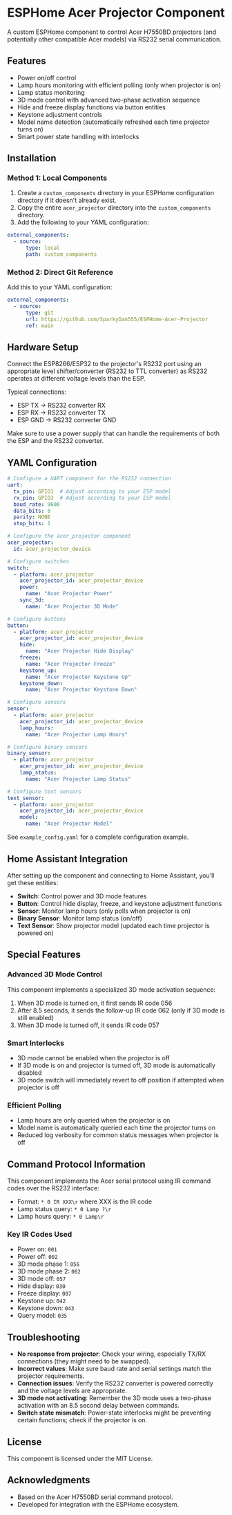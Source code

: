 # ESPHome Acer Projector Component

A custom ESPHome component to control Acer H7550BD projectors (and potentially other compatible Acer models) via RS232 serial communication.

## Features

- Power on/off control
- Lamp hours monitoring with efficient polling (only when projector is on)
- Lamp status monitoring
- 3D mode control with advanced two-phase activation sequence
- Hide and freeze display functions via button entities
- Keystone adjustment controls
- Model name detection (automatically refreshed each time projector turns on)
- Smart power state handling with interlocks

## Installation

### Method 1: Local Components

1. Create a `custom_components` directory in your ESPHome configuration directory if it doesn't already exist.
2. Copy the entire `acer_projector` directory into the `custom_components` directory.
3. Add the following to your YAML configuration:

```yaml
external_components:
  - source: 
      type: local
      path: custom_components
```

### Method 2: Direct Git Reference

Add this to your YAML configuration:

```yaml
external_components:
  - source: 
      type: git
      url: https://github.com/SparkyDan555/ESPHome-Acer-Projector
      ref: main
```
## Hardware Setup

Connect the ESP8266/ESP32 to the projector's RS232 port using an appropriate level shifter/converter (RS232 to TTL converter) as RS232 operates at different voltage levels than the ESP.

Typical connections:
- ESP TX → RS232 converter RX
- ESP RX → RS232 converter TX
- ESP GND → RS232 converter GND

Make sure to use a power supply that can handle the requirements of both the ESP and the RS232 converter.

## YAML Configuration

```yaml
# Configure a UART component for the RS232 connection
uart:
  tx_pin: GPIO1  # Adjust according to your ESP model
  rx_pin: GPIO3  # Adjust according to your ESP model
  baud_rate: 9600
  data_bits: 8
  parity: NONE
  stop_bits: 1

# Configure the acer_projector component
acer_projector:
  id: acer_projector_device

# Configure switches
switch:
  - platform: acer_projector
    acer_projector_id: acer_projector_device
    power:
      name: "Acer Projector Power"
    sync_3d:
      name: "Acer Projector 3D Mode"

# Configure buttons
button:
  - platform: acer_projector
    acer_projector_id: acer_projector_device
    hide:
      name: "Acer Projector Hide Display"
    freeze:
      name: "Acer Projector Freeze"
    keystone_up:
      name: "Acer Projector Keystone Up"
    keystone_down:
      name: "Acer Projector Keystone Down"

# Configure sensors
sensor:
  - platform: acer_projector
    acer_projector_id: acer_projector_device
    lamp_hours:
      name: "Acer Projector Lamp Hours"

# Configure binary sensors
binary_sensor:
  - platform: acer_projector
    acer_projector_id: acer_projector_device
    lamp_status:
      name: "Acer Projector Lamp Status"

# Configure text sensors
text_sensor:
  - platform: acer_projector
    acer_projector_id: acer_projector_device
    model:
      name: "Acer Projector Model"
```

See `example_config.yaml` for a complete configuration example.

## Home Assistant Integration

After setting up the component and connecting to Home Assistant, you'll get these entities:

- **Switch**: Control power and 3D mode features
- **Button**: Control hide display, freeze, and keystone adjustment functions
- **Sensor**: Monitor lamp hours (only polls when projector is on)
- **Binary Sensor**: Monitor lamp status (on/off)
- **Text Sensor**: Show projector model (updated each time projector is powered on)

## Special Features

### Advanced 3D Mode Control
This component implements a specialized 3D mode activation sequence:
1. When 3D mode is turned on, it first sends IR code 056
2. After 8.5 seconds, it sends the follow-up IR code 062 (only if 3D mode is still enabled)
3. When 3D mode is turned off, it sends IR code 057

### Smart Interlocks
- 3D mode cannot be enabled when the projector is off
- If 3D mode is on and projector is turned off, 3D mode is automatically disabled
- 3D mode switch will immediately revert to off position if attempted when projector is off

### Efficient Polling
- Lamp hours are only queried when the projector is on
- Model name is automatically queried each time the projector turns on
- Reduced log verbosity for common status messages when projector is off

## Command Protocol Information

This component implements the Acer serial protocol using IR command codes over the RS232 interface:

- Format: `* 0 IR XXX\r` where XXX is the IR code
- Lamp status query: `* 0 Lamp ?\r` 
- Lamp hours query: `* 0 Lamp\r`

### Key IR Codes Used

- Power on: `001`
- Power off: `002`
- 3D mode phase 1: `056`
- 3D mode phase 2: `062`
- 3D mode off: `057`
- Hide display: `030`
- Freeze display: `007`
- Keystone up: `042`
- Keystone down: `043`
- Query model: `035`

## Troubleshooting

- **No response from projector**: Check your wiring, especially TX/RX connections (they might need to be swapped).
- **Incorrect values**: Make sure baud rate and serial settings match the projector requirements.
- **Connection issues**: Verify the RS232 converter is powered correctly and the voltage levels are appropriate.
- **3D mode not activating**: Remember the 3D mode uses a two-phase activation with an 8.5 second delay between commands.
- **Switch state mismatch**: Power-state interlocks might be preventing certain functions; check if the projector is on.

## License

This component is licensed under the MIT License.

## Acknowledgments

- Based on the Acer H7550BD serial command protocol.
- Developed for integration with the ESPHome ecosystem. 